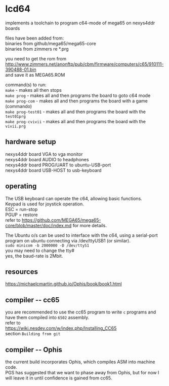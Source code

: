 # lcd64

implements a toolchain to program c64-mode of mega65 on nexys4ddr boards

files have been added from:  
binaries from github/mega65/mega65-core  
binaries from zimmers re *.prg  

you need to get the rom from http://www.zimmers.net/anonftp/pub/cbm/firmware/computers/c65/910111-390488-01.bin  
and save it as MEGA65.ROM  

command(s) to run:  
```make``` - makes all then stops  
```make prog``` - makes all and then programs the board to goto c64 mode  
```make prog-com``` - makes all and then programs the board with a game (commando)  
```make prog-test01``` - makes all and then programs the board with the ```test01prg```  
```make prog-cvivii``` - makes all and then programs the board with the ```vivii.prg```  

## hardware setup

nexys4ddr board VGA to vga monitor  
nexys4ddr board AUDIO to headphones  
nexys4ddr board PROG/UART to ubuntu-USB-port  
nexys4ddr board USB-HOST to usb-keyboard  

## operating

The USB keyboard can operate the c64, allowing basic functions.  
Keypad is used for joystick operation.  
ESC = run-stop  
PGUP = restore  
refer to https://github.com/MEGA65/mega65-core/blob/master/doc/index.md for more details.  

The Ubuntu o/s can be used to interface with the c64, using a serial-port program on ubuntu connecting via /dev/ttyUSB1 (or similar).  
```sudo minicom -b 2000000 -D /dev/ttyS1```  
you may need to change the tty#  
yes, the baud-rate is 2Mbit.  

## resources

https://michaelcmartin.github.io/Ophis/book/book1.html

## compiler -- cc65

you are recommended to use the cc65 program to write ```c``` programs and have them compiled into ```6502``` assembly.  
refer to  
https://wiki.nesdev.com/w/index.php/Installing_CC65  
section ```Building from git```  

## compiler -- Ophis

the current build incorporates Ophis, which compiles ASM into machine code.  
PGS has suggested that we want to phase away from Ophis, but for now I will leave it in until confidence is gained from cc65.

